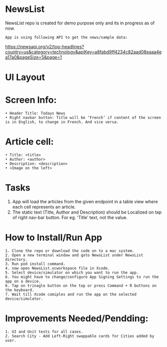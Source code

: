# NewsList
NewsList repo is created for demo purpose only and its in progress as of now.

	App is using following API to get the news/sample data:
  https://newsapi.org/v2/top-headlines?country=us&category=technology&apiKey=a8fabd9ff4234c82aad08eaaa4ea17a0&pageSize=5&page=1

# UI Layout 
# Screen Info:
	• Header Title: Todays News
	• Right navbar button: Title will be ‘French’ if content of the screen is in English, to change in French. And vice versa.
  # Article cell:
	• Title: <title>
	• Author: <author> 
	• Description: <description>
	• <Image on the left>

# Tasks 
1. App will load the articles from the given endpoint in a table view where each cell represents an article.
2. The static text (Title, Author and Description) should be Localized on tap of right nav-bar button. For eg. ‘Title’ text, not the value.

# How to Install/Run App
	1. Clone the repo or download the code on to a mac system.
	2. Open a new terminal window and goto NewsList under NewsList directory.
	3. Run pod install command.
	4. now open NewsList.xcworkspace file in Xcode.
	5. Select device/simulator on which you want to run the app.
	6. You might have to change/configure App Signing Settings to run the app on a device.
	6. Tap on trinagle button on the top or press Command + R buttons on the keyboard.
	7. Wait till Xcode comiples and run the app on the selected device/simulator.

# Improvements Needed/Pendding:
	1. UI and Unit tests for all cases.
	2. Search City - Add Left-Right swappable cards for Cities added by user.
